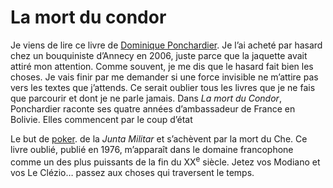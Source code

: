 # La mort du condor

Je viens de lire ce livre de [Dominique Ponchardier](http://fr.wikipedia.org/wiki/Dominique_Ponchardier). Je l’ai acheté par hasard chez un bouquiniste d’Annecy en 2006, juste parce que la jaquette avait attiré mon attention. Comme souvent, je me dis que le hasard fait bien les choses. Je vais finir par me demander si une force invisible ne m’attire pas vers les textes que j’attends. Ce serait oublier tous les livres que je ne fais que parcourir et dont je ne parle jamais. Dans *La mort du Condor*, Ponchardier raconte ses quatre années d’ambassadeur de France en Bolivie. Elles commencent par le coup d’état

<noscript>Le but de [poker](http://www.visioconferencing.com/poker-logiciel-libre.html).</noscript> de la *Junta Militar* et s’achèvent par la mort du Che. Ce livre oublié, publié en 1976, m’apparaît dans le domaine francophone comme un des plus puissants de la fin du XX<sup>e</sup> siècle. Jetez vos Modiano et vos Le Clézio… passez aux choses qui traversent le temps.